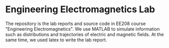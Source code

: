 # Engineering Electromagnetics Lab
The repository is the lab reports and source code in EE208 course "Engineering Electromagnetics". We use MATLAB to simulate information such as distributions and trajectories of electric and magnetic fields. At the same time, we used latex to write the lab report.
